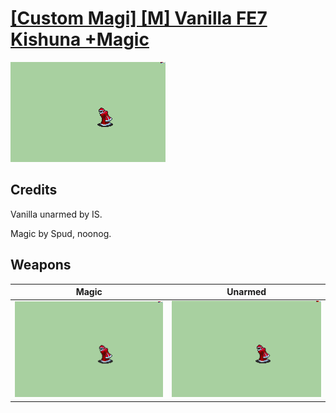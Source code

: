 # [\[Custom Magi\] \[M\] Vanilla FE7 Kishuna +Magic](./)

<img src="./6.%20Magic/Magic_000.png" alt="[Custom Magi] [M] Vanilla FE7 Kishuna +Magic standing" />

## Credits

Vanilla unarmed by IS.

Magic by Spud, noonog.

## Weapons


|Magic |Unarmed |
|  :---: | :---: |
| <img alt="Magic animation" src="./6.%20Magic/Magic.gif" /> | <img alt="Unarmed animation" src="./8.%20Unarmed/Unarmed.gif" /> |
